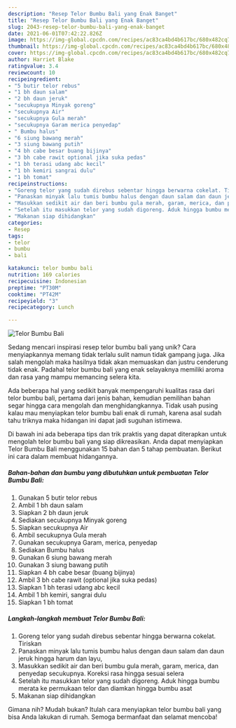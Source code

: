 ```yaml
---
description: "Resep Telor Bumbu Bali yang Enak Banget"
title: "Resep Telor Bumbu Bali yang Enak Banget"
slug: 2043-resep-telor-bumbu-bali-yang-enak-banget
date: 2021-06-01T07:42:22.826Z
image: https://img-global.cpcdn.com/recipes/ac83ca4bd4b617bc/680x482cq70/telor-bumbu-bali-foto-resep-utama.jpg
thumbnail: https://img-global.cpcdn.com/recipes/ac83ca4bd4b617bc/680x482cq70/telor-bumbu-bali-foto-resep-utama.jpg
cover: https://img-global.cpcdn.com/recipes/ac83ca4bd4b617bc/680x482cq70/telor-bumbu-bali-foto-resep-utama.jpg
author: Harriet Blake
ratingvalue: 3.4
reviewcount: 10
recipeingredient:
- "5 butir telor rebus"
- "1 bh daun salam"
- "2 bh daun jeruk"
- "secukupnya Minyak goreng"
- "secukupnya Air"
- "secukupnya Gula merah"
- "secukupnya Garam merica penyedap"
- " Bumbu halus"
- "6 siung bawang merah"
- "3 siung bawang putih"
- "4 bh cabe besar buang bijinya"
- "3 bh cabe rawit optional jika suka pedas"
- "1 bh terasi udang abc kecil"
- "1 bh kemiri sangrai dulu"
- "1 bh tomat"
recipeinstructions:
- "Goreng telor yang sudah direbus sebentar hingga berwarna cokelat. Tiriskan"
- "Panaskan minyak lalu tumis bumbu halus dengan daun salam dan daun jeruk hingga harum dan layu,"
- "Masukkan sedikit air dan beri bumbu gula merah, garam, merica, dan penyedap secukupnya. Koreksi rasa hingga sesuai selera"
- "Setelah itu masukkan telor yang sudah digoreng. Aduk hingga bumbu merata ke permukaan telor dan diamkan hingga bumbu asat"
- "Makanan siap dihidangkan"
categories:
- Resep
tags:
- telor
- bumbu
- bali

katakunci: telor bumbu bali 
nutrition: 169 calories
recipecuisine: Indonesian
preptime: "PT30M"
cooktime: "PT42M"
recipeyield: "3"
recipecategory: Lunch

---
```



![Telor Bumbu Bali](https://img-global.cpcdn.com/recipes/ac83ca4bd4b617bc/680x482cq70/telor-bumbu-bali-foto-resep-utama.jpg)

Sedang mencari inspirasi resep telor bumbu bali yang unik? Cara menyiapkannya memang tidak terlalu sulit namun tidak gampang juga. Jika salah mengolah maka hasilnya tidak akan memuaskan dan justru cenderung tidak enak. Padahal telor bumbu bali yang enak selayaknya memiliki aroma dan rasa yang mampu memancing selera kita.



Ada beberapa hal yang sedikit banyak mempengaruhi kualitas rasa dari telor bumbu bali, pertama dari jenis bahan, kemudian pemilihan bahan segar hingga cara mengolah dan menghidangkannya. Tidak usah pusing kalau mau menyiapkan telor bumbu bali enak di rumah, karena asal sudah tahu triknya maka hidangan ini dapat jadi suguhan istimewa.


Di bawah ini ada beberapa tips dan trik praktis yang dapat diterapkan untuk mengolah telor bumbu bali yang siap dikreasikan. Anda dapat menyiapkan Telor Bumbu Bali menggunakan 15 bahan dan 5 tahap pembuatan. Berikut ini cara dalam membuat hidangannya.

<!--inarticleads1-->

##### Bahan-bahan dan bumbu yang dibutuhkan untuk pembuatan Telor Bumbu Bali:

1. Gunakan 5 butir telor rebus
1. Ambil 1 bh daun salam
1. Siapkan 2 bh daun jeruk
1. Sediakan secukupnya Minyak goreng
1. Siapkan secukupnya Air
1. Ambil secukupnya Gula merah
1. Gunakan secukupnya Garam, merica, penyedap
1. Sediakan  Bumbu halus
1. Gunakan 6 siung bawang merah
1. Gunakan 3 siung bawang putih
1. Siapkan 4 bh cabe besar (buang bijinya)
1. Ambil 3 bh cabe rawit (optional jika suka pedas)
1. Siapkan 1 bh terasi udang abc kecil
1. Ambil 1 bh kemiri, sangrai dulu
1. Siapkan 1 bh tomat




<!--inarticleads2-->

##### Langkah-langkah membuat Telor Bumbu Bali:

1. Goreng telor yang sudah direbus sebentar hingga berwarna cokelat. Tiriskan
1. Panaskan minyak lalu tumis bumbu halus dengan daun salam dan daun jeruk hingga harum dan layu,
1. Masukkan sedikit air dan beri bumbu gula merah, garam, merica, dan penyedap secukupnya. Koreksi rasa hingga sesuai selera
1. Setelah itu masukkan telor yang sudah digoreng. Aduk hingga bumbu merata ke permukaan telor dan diamkan hingga bumbu asat
1. Makanan siap dihidangkan




Gimana nih? Mudah bukan? Itulah cara menyiapkan telor bumbu bali yang bisa Anda lakukan di rumah. Semoga bermanfaat dan selamat mencoba!
